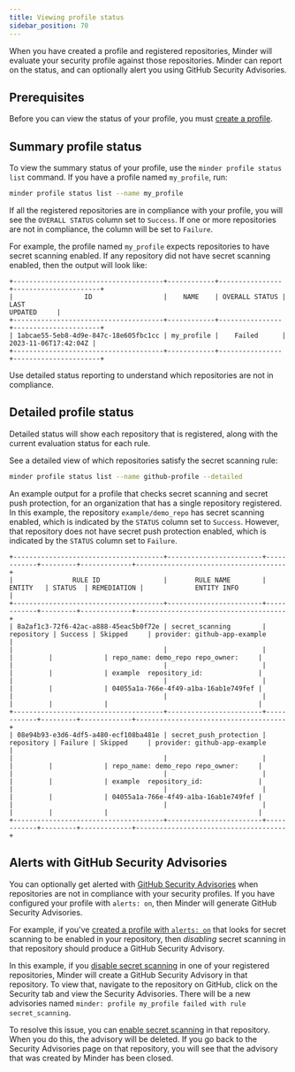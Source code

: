 ```yaml
---
title: Viewing profile status
sidebar_position: 70
---
```


When you have created a profile and registered repositories, Minder will
evaluate your security profile against those repositories. Minder can report on
the status, and can optionally alert you using GitHub Security Advisories.

## Prerequisites

Before you can view the status of your profile, you must
[create a profile](first_profile).

## Summary profile status

To view the summary status of your profile, use the `minder profile status list`
command. If you have a profile named `my_profile`, run:

```bash
minder profile status list --name my_profile
```

If all the registered repositories are in compliance with your profile, you will
see the `OVERALL STATUS` column set to `Success`. If one or more repositories
are not in compliance, the column will be set to `Failure`.

For example, the profile named `my_profile` expects repositories to have secret
scanning enabled. If any repository did not have secret scanning enabled, then
the output will look like:

```plain
+--------------------------------------+------------+----------------+----------------------+
|                  ID                  |    NAME    | OVERALL STATUS |     LAST
UPDATED     |
+--------------------------------------+------------+----------------+----------------------+
| 1abcae55-5eb8-4d9e-847c-18e605fbc1cc | my_profile |    Failed      |
2023-11-06T17:42:04Z |
+--------------------------------------+------------+----------------+----------------------+
```

Use detailed status reporting to understand which repositories are not in
compliance.

## Detailed profile status

Detailed status will show each repository that is registered, along with the
current evaluation status for each rule.

See a detailed view of which repositories satisfy the secret scanning rule:

```bash
minder profile status list --name github-profile --detailed
```

An example output for a profile that checks secret scanning and secret push
protection, for an organization that has a single repository registered. In this
example, the repository `example/demo_repo` has secret scanning enabled, which
is indicated by the `STATUS` column set to `Success`. However, that repository
does not have secret push protection enabled, which is indicated by the `STATUS`
column set to `Failure`.

```plain
+--------------------------------------+------------------------+------------+---------+-------------+--------------------------------------+
|               RULE ID                |       RULE NAME        |   ENTITY   | STATUS  | REMEDIATION |             ENTITY INFO              |
+--------------------------------------+------------------------+------------+---------+-------------+--------------------------------------+
| 8a2af1c3-72f6-42ac-a888-45eac5b0f72e | secret_scanning        | repository | Success | Skipped     | provider: github-app-example         |
|                                      |                        |            |         |             | repo_name: demo_repo repo_owner:     |
|                                      |                        |            |         |             | example  repository_id:              |
|                                      |                        |            |         |             | 04055a1a-766e-4f49-a1ba-16ab1e749fef |
|                                      |                        |            |         |             |                                      |
+--------------------------------------+------------------------+------------+---------+-------------+--------------------------------------+
| 08e94b93-e3d6-4df5-a480-ecf108ba481e | secret_push_protection | repository | Failure | Skipped     | provider: github-app-example         |
|                                      |                        |            |         |             | repo_name: demo_repo repo_owner:     |
|                                      |                        |            |         |             | example  repository_id:              |
|                                      |                        |            |         |             | 04055a1a-766e-4f49-a1ba-16ab1e749fef |
|                                      |                        |            |         |             |                                      |
+--------------------------------------+------------------------+------------+---------+-------------+--------------------------------------+
```

## Alerts with GitHub Security Advisories

You can optionally get alerted with
[GitHub Security Advisories](https://docs.github.com/en/code-security/security-advisories)
when repositories are not in compliance with your security profiles. If you have
configured your profile with `alerts: on`, then Minder will generate GitHub
Security Advisories.

For example, if you've [created a profile with `alerts: on`](first_profile) that
looks for secret scanning to be enabled in your repository, then _disabling_
secret scanning in that repository should produce a GitHub Security Advisory.

In this example, if you
[disable secret scanning](https://docs.github.com/en/code-security/secret-scanning/configuring-secret-scanning-for-your-repositories)
in one of your registered repositories, Minder will create a GitHub Security
Advisory in that repository. To view that, navigate to the repository on GitHub,
click on the Security tab and view the Security Advisories. There will be a new
advisories named `minder: profile my_profile failed with rule secret_scanning`.

To resolve this issue, you can
[enable secret scanning](https://docs.github.com/en/code-security/secret-scanning/configuring-secret-scanning-for-your-repositories)
in that repository. When you do this, the advisory will be deleted. If you go
back to the Security Advisories page on that repository, you will see that the
advisory that was created by Minder has been closed.
